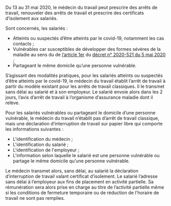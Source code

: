 Du 13 au 31 mai 2020, le médecin du travail peut prescrire des arrêts de travail, renouveler des arrêts de travail et prescrire des certificats d’isolement aux salariés.

Sont concernés, les salariés :

 - Atteints ou suspectés d’être atteints par le covid-19, notamment les cas contacts ;
 - Vulnérables car susceptibles de développer des formes sévères de la maladie au sens du de [l’article 1er](https://www.legifrance.gouv.fr/affichTexte.do?cidTexte=JORFTEXT000041849680&categorieLien=id) du [décret n° 2020-521 du 5 mai 2020](https://www.legifrance.gouv.fr/affichTexte.do?cidTexte=JORFTEXT000041849680&categorieLien=id) ;
 - Partageant le même domicile qu’une personne vulnérable.

S’agissant des modalités pratiques, pour les salariés atteints ou suspectés d’être atteints par le covid-19, le médecin du travail établit l’arrêt de travail à partir du modèle existant pour les arrêts de travail classiques. Il le transmet sans délai au salarié et à son employeur. Le salarié envoie alors dans les 2 jours, l’avis d’arrêt de travail à l’organisme d’assurance maladie dont il relève.

Pour les salariés vulnérables ou partageant le domicile d’une personne vulnérable, le médecin du travail n’établit pas d’arrêt de travail classique, mais une déclaration d’interruption de travail sur papier libre qui comporte les informations suivantes :

 - L'identification du médecin ;
 - L'identification du salarié ;
 - L'identification de l'employeur ;
 - L'information selon laquelle le salarié est une personne vulnérable ou partage le même domicile qu’une personne vulnérable.
 
Le médecin transmet alors, sans délai, au salarié la déclaration d’interruption de travail valant certificat d’isolement. Le salarié l’adresse sans délai à l’employeur aux fins de placement en activité partielle. Sa rémunération sera alors prise en charge au titre de l’activité partielle même si les conditions de fermeture temporaire ou de réduction de l'horaire de travail ne sont pas remplies.
